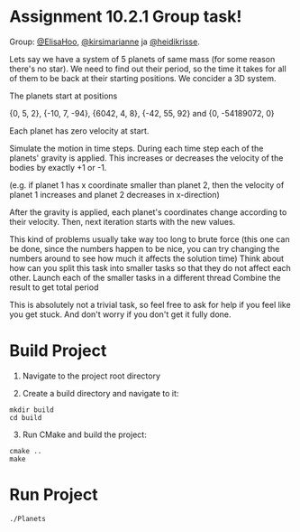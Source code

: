 # Assignment 10.2.1 Group task!

Group: [@ElisaHoo](https://github.com/ElisaHoo), [@kirsimarianne](https://github.com/kirsimarianne) ja [@heidikrisse](https://github.com/heidikrisse).

Lets say we have a system of 5 planets of same mass (for some reason there's no star).  We need to find out their period, so the time it takes for all of them to be back at their starting positions.  We concider a 3D system.

The planets start at positions

{0, 5, 2}, {-10, 7, -94}, {6042, 4, 8}, {-42, 55, 92} and {0, -54189072, 0}

Each planet has zero velocity at start.

Simulate the motion in time steps.  During each time step each of the planets' gravity is applied.  This increases or decreases the velocity of the bodies by exactly +1 or -1.

(e.g. if planet 1 has x coordinate smaller than planet 2, then the velocity of planet 1 increases and planet 2 decreases in x-direction)

After the gravity is applied, each planet's coordinates change according to their velocity.  Then, next iteration starts with the new values.

This kind of problems usually take way too long to brute force (this one can be done, since the numbers happen to be nice, you can try changing the numbers around to see how much it affects the solution time)
Think about how can you split this task into smaller tasks so that they do not affect each other.
Launch each of the smaller tasks in a different thread
Combine the result to get total period

This is absolutely not a trivial task, so feel free to ask for help if you feel like you get stuck.  And don't worry if you don't get it fully done.

# Build Project

1. Navigate to the project root directory

2. Create a build directory and navigate to it:

```shell
mkdir build
cd build
```

3. Run CMake and build the project:

```shell
cmake ..
make
```

# Run Project

```shell 
./Planets
```

